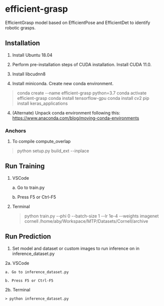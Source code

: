 # efficient-grasp
EfficientGrasp model based on EfficientPose and EfficientDet to identify robotic grasps.
## Installation

1. Install Ubuntu 18.04

2. Perform pre-installation steps of CUDA installation. Install CUDA 11.0.

3. Install libcudnn8

4. Install miniconda. Create new conda environment.
> conda create --name efficient-grasp python=3.7
> conda activate efficient-grasp
> conda install tensorflow-gpu
> conda install cv2
> pip install keras_applications

4. (Alternate) Unpack conda environment following this: https://www.anaconda.com/blog/moving-conda-environments

### Anchors
1. To compile compute_overlap 
> python setup.py build_ext --inplace

## Run Training

1. VSCode

    a. Go to train.py

    b. Press F5 or Ctrl-F5

2. Terminal

    > python train.py --phi 0 --batch-size 1 --lr 1e-4 --weights imagenet cornell /home/aby/Workspace/MTP/Datasets/Cornell/archive

## Run Prediction
1. Set model and dataset or custom images to run inference on in inference_dataset.py

2a. VSCode
    
    a. Go to inference_dataset.py

    b. Press F5 or Ctrl-F5

2b. Terminal

    > python inference_dataset.py

<!-- ## Ros commands

### Create Package
1. > cd ros-grasp/src
2. > catkin_create_pkg beginner_tutorials std_msgs rospy roscpp
3. > cd ..
4. > catkin_make

### Add python files to package
1. Go to ros-grasp/src/<PACKAGE-NAME>
2. mkdir scripts
3. cd scripts
4. ADD ALL PYTHON FILES HERE
5. cd ..
6. ADD NAMES OF ALL PYTHON FILES IN CMAKELIST HERE IN "catkin_install_python()"

### Building package
1. cd ros-grasp     (CATKIN WS FOLDER)
2. catkin_make
3. source devel/setup.bash -->